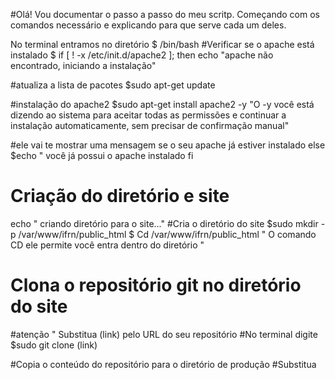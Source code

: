 #Olá! Vou documentar o passo a passo do meu scritp.
Começando com os comandos necessário e explicando para que serve cada um deles.

No terminal entramos no diretório $ /bin/bash
#Verificar se o apache está instalado
$ if [ ! -x /etc/init.d/apache2 ]; then
echo "apache não encontrado, iniciando a instalação"

#atualiza a lista de pacotes
$sudo apt-get update

#instalação do apache2
$sudo apt-get install apache2 -y "O -y você está dizendo ao sistema para aceitar todas as permissões e continuar a instalação automaticamente, sem precisar de confirmação manual"

#ele vai te mostrar uma mensagem se o seu apache já estiver instalado 
else
  $echo " você já possui o apache instalado 
 fi

 # Criação do diretório e site 
 echo " criando diretório para o site..."
 #Cria o diretório do site 
 $sudo mkdir -p /var/www/ifrn/public_html
 $ Cd /var/www/ifrn/public_html " O comando CD ele permite você entra dentro do diretório "
 
 # Clona o repositório git no diretório do site
  #atenção " Substitua (link)  pelo URL do seu repositório
    #No terminal digite 
     $sudo git clone (link)

#Copia o conteúdo do repositório para o diretório de produção 
#Substitua 

